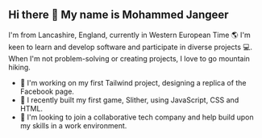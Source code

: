 ## Hi there 👋 My name is Mohammed Jangeer

I'm from Lancashire, England, currently in Western European Time 🌎 I'm keen to learn and develop software and participate in diverse projects 💻. When I'm not problem-solving or creating projects, I love to go mountain hiking. 

- 🔭 I'm working on my first Tailwind project, designing a replica of the Facebook page. 
- 🌱 I recently built my first game, Slither, using JavaScript, CSS and HTML. 
- 👯 I'm looking to join a collaborative tech company and help build upon my skills in a work environment. 

<!--
**MohammedJangeer2023/MohammedJangeer2023** is a ✨ _special_ ✨ repository because its `README.md` (this file) appears on your GitHub profile.

Here are some ideas to get you started:

- 🔭 I'm working on my first Tailwind project, designing a replica of the Facebook page. 
- 🌱 I'm currently learning ...
- 👯 I'm looking to collaborate on ...
- 🤔 I'm looking for help with ...
- 💬 Ask me about ...
- 📫 How to reach me: ...
- 😄 Pronouns: ...
- ⚡ Fun fact: ...
-->
